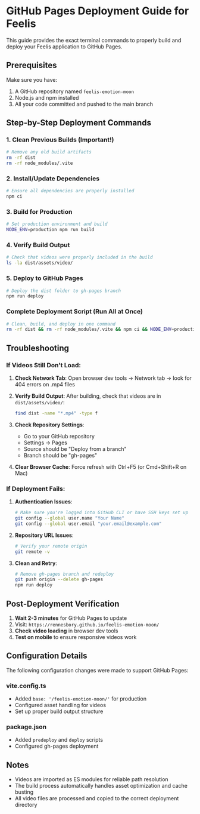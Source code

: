 # GitHub Pages Deployment Guide for Feelis

This guide provides the exact terminal commands to properly build and deploy your Feelis application to GitHub Pages.

## Prerequisites

Make sure you have:
1. A GitHub repository named `feelis-emotion-moon`
2. Node.js and npm installed
3. All your code committed and pushed to the main branch

## Step-by-Step Deployment Commands

### 1. Clean Previous Builds (Important!)
```bash
# Remove any old build artifacts
rm -rf dist
rm -rf node_modules/.vite
```

### 2. Install/Update Dependencies
```bash
# Ensure all dependencies are properly installed
npm ci
```

### 3. Build for Production
```bash
# Set production environment and build
NODE_ENV=production npm run build
```

### 4. Verify Build Output
```bash
# Check that videos were properly included in the build
ls -la dist/assets/video/
```

### 5. Deploy to GitHub Pages
```bash
# Deploy the dist folder to gh-pages branch
npm run deploy
```

### Complete Deployment Script (Run All at Once)
```bash
# Clean, build, and deploy in one command
rm -rf dist && rm -rf node_modules/.vite && npm ci && NODE_ENV=production npm run build && npm run deploy
```

## Troubleshooting

### If Videos Still Don't Load:

1. **Check Network Tab**: Open browser dev tools → Network tab → look for 404 errors on .mp4 files

2. **Verify Build Output**: After building, check that videos are in `dist/assets/video/`:
   ```bash
   find dist -name "*.mp4" -type f
   ```

3. **Check Repository Settings**: 
   - Go to your GitHub repository
   - Settings → Pages
   - Source should be "Deploy from a branch"
   - Branch should be "gh-pages"

4. **Clear Browser Cache**: Force refresh with Ctrl+F5 (or Cmd+Shift+R on Mac)

### If Deployment Fails:

1. **Authentication Issues**:
   ```bash
   # Make sure you're logged into GitHub CLI or have SSH keys set up
   git config --global user.name "Your Name"
   git config --global user.email "your.email@example.com"
   ```

2. **Repository URL Issues**:
   ```bash
   # Verify your remote origin
   git remote -v
   ```

3. **Clean and Retry**:
   ```bash
   # Remove gh-pages branch and redeploy
   git push origin --delete gh-pages
   npm run deploy
   ```

## Post-Deployment Verification

1. **Wait 2-3 minutes** for GitHub Pages to update
2. Visit: `https://rennesbory.github.io/feelis-emotion-moon/`
3. **Check video loading** in browser dev tools
4. **Test on mobile** to ensure responsive videos work

## Configuration Details

The following configuration changes were made to support GitHub Pages:

### vite.config.ts
- Added `base: '/feelis-emotion-moon/'` for production
- Configured asset handling for videos
- Set up proper build output structure

### package.json
- Added `predeploy` and `deploy` scripts
- Configured gh-pages deployment

## Notes

- Videos are imported as ES modules for reliable path resolution
- The build process automatically handles asset optimization and cache busting
- All video files are processed and copied to the correct deployment directory